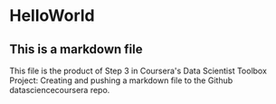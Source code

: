 HelloWorld
========================================================
## This is a markdown file

This file is the product of Step 3 in Coursera's Data Scientist Toolbox Project: Creating and pushing a markdown file to the Github datasciencecoursera repo.




